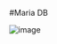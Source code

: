 #Maria DB

![image](https://github.com/user-attachments/assets/c3006223-451e-49fb-9869-1d7fb8f7f558)
